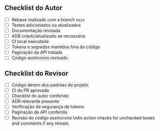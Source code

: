 ## Checklist do Autor
- [ ] Rebase realizado com a branch `main`
- [ ] Testes adicionados ou atualizados
- [ ] Documentação revisada
- [ ] ADR criado/atualizado se necessário
- [ ] CI local executada
- [ ] Tokens e segredos mantidos fora do código
- [ ] Paginação da API tratada
- [ ] Código assíncrono revisado

## Checklist do Revisor
- [ ] Código dentro dos padrões do projeto
- [ ] CI do PR aprovada
- [ ] Checklist do autor conferido
- [ ] ADR relevante presente
- [ ] Verificação de segurança de tokens
- [ ] Paginação da API conferida
- [ ] Revisão do código assíncrono
\nAn action checks for unchecked boxes and comments if any remain.
